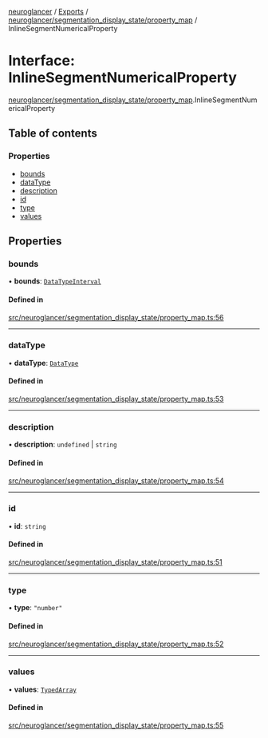 [neuroglancer](../README.md) / [Exports](../modules.md) / [neuroglancer/segmentation\_display\_state/property\_map](../modules/neuroglancer_segmentation_display_state_property_map.md) / InlineSegmentNumericalProperty

# Interface: InlineSegmentNumericalProperty

[neuroglancer/segmentation_display_state/property_map](../modules/neuroglancer_segmentation_display_state_property_map.md).InlineSegmentNumericalProperty

## Table of contents

### Properties

- [bounds](neuroglancer_segmentation_display_state_property_map.InlineSegmentNumericalProperty.md#bounds)
- [dataType](neuroglancer_segmentation_display_state_property_map.InlineSegmentNumericalProperty.md#datatype)
- [description](neuroglancer_segmentation_display_state_property_map.InlineSegmentNumericalProperty.md#description)
- [id](neuroglancer_segmentation_display_state_property_map.InlineSegmentNumericalProperty.md#id)
- [type](neuroglancer_segmentation_display_state_property_map.InlineSegmentNumericalProperty.md#type)
- [values](neuroglancer_segmentation_display_state_property_map.InlineSegmentNumericalProperty.md#values)

## Properties

### bounds

• **bounds**: [`DataTypeInterval`](../modules/neuroglancer_util_lerp.md#datatypeinterval)

#### Defined in

[src/neuroglancer/segmentation_display_state/property_map.ts:56](https://github.com/ActiveBrainAtlas2/neuroglancer/blob/91617476/src/neuroglancer/segmentation_display_state/property_map.ts#L56)

___

### dataType

• **dataType**: [`DataType`](../enums/neuroglancer_util_data_type.DataType.md)

#### Defined in

[src/neuroglancer/segmentation_display_state/property_map.ts:53](https://github.com/ActiveBrainAtlas2/neuroglancer/blob/91617476/src/neuroglancer/segmentation_display_state/property_map.ts#L53)

___

### description

• **description**: `undefined` \| `string`

#### Defined in

[src/neuroglancer/segmentation_display_state/property_map.ts:54](https://github.com/ActiveBrainAtlas2/neuroglancer/blob/91617476/src/neuroglancer/segmentation_display_state/property_map.ts#L54)

___

### id

• **id**: `string`

#### Defined in

[src/neuroglancer/segmentation_display_state/property_map.ts:51](https://github.com/ActiveBrainAtlas2/neuroglancer/blob/91617476/src/neuroglancer/segmentation_display_state/property_map.ts#L51)

___

### type

• **type**: ``"number"``

#### Defined in

[src/neuroglancer/segmentation_display_state/property_map.ts:52](https://github.com/ActiveBrainAtlas2/neuroglancer/blob/91617476/src/neuroglancer/segmentation_display_state/property_map.ts#L52)

___

### values

• **values**: [`TypedArray`](../modules/neuroglancer_util_array.md#typedarray)

#### Defined in

[src/neuroglancer/segmentation_display_state/property_map.ts:55](https://github.com/ActiveBrainAtlas2/neuroglancer/blob/91617476/src/neuroglancer/segmentation_display_state/property_map.ts#L55)
